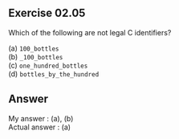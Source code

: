 ## Exercise 02.05
Which of the following are not legal C identifiers?

(a) ```100_bottles```   
(b) ```_100_bottles```   
(c) ```one_hundred_bottles```   
(d) ```bottles_by_the_hundred```   

## Answer
My answer	: (a), (b)   
Actual answer	: (a)
